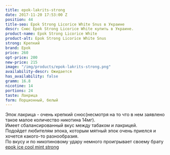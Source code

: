 ```yaml
---
title: epok-lakrits-strong
date: 2017-11-20 17:53:00 Z
position: 44
title-seo: Epok Strong Licorice White Snus в Украине
descr: Снюс Epok Strong Licorice White купить в Украине.
product-name: Epok Strong Licorice White
product-alt: Epok Strong Licorice White Snus
strong: Крепкий
brand: Epok
price: 260
opt-price: 200
new-price: 215
image: "/img/products/epok-lakrits-strong.png"
availability-descr: Ожидается
has_availability: false
gramm: 16.8
nicotine: 14
portions: 24
taste: Лакрица
form: Порционный, белый
---
```


Эпок лакрица - очень крепкий снюс(несмотря на то что в нем заявлено такое малое количество никотина 14мг).<br> Имеет сбалансированный вкус между табаком и лакрицей.<br>
Подойдет любителям эпока, которым мятный эпок очень приелся и хочется какого-то разнообразия.<br>
По вкусу и по никотиновому удару немного проигрывает своему брату [epok ice cool mint strong](/epok-strong-ice-cool-mint)